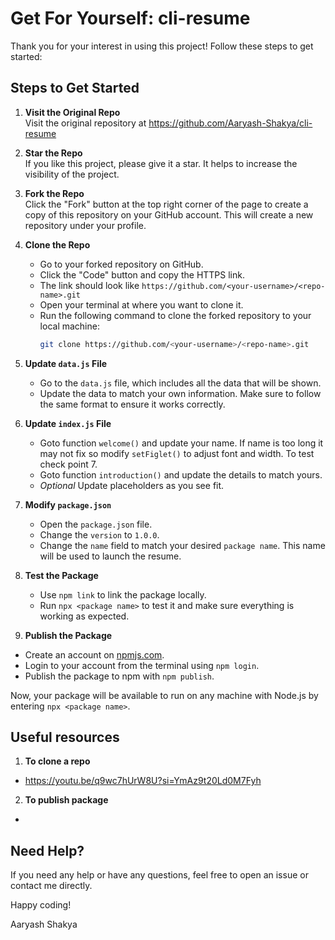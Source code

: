 # Get For Yourself: cli-**resume**

Thank you for your interest in using this project! Follow these steps to get started:

## Steps to Get Started

1. **Visit the Original Repo**  
   Visit the original repository at <a href="https://github.com/Aaryash-Shakya/cli-resume" target="_blank">https://github.com/Aaryash-Shakya/cli-resume</a>

2. **Star the Repo**  
   If you like this project, please give it a star. It helps to increase the visibility of the project.

3. **Fork the Repo**  
   Click the "Fork" button at the top right corner of the page to create a copy of this repository on your GitHub account. This will create a new repository under your profile.

4. **Clone the Repo**  
   - Go to your forked repository on GitHub.
   - Click the "Code" button and copy the HTTPS link.
   - The link should look like `https://github.com/<your-username>/<repo-name>.git`
   - Open your terminal at where you want to clone it.
   - Run the following command to clone the forked repository to your local machine:
     ```sh
     git clone https://github.com/<your-username>/<repo-name>.git
     ```

5. **Update `data.js` File**  
   - Go to the `data.js` file, which includes all the data that will be shown.
   - Update the data to match your own information. Make sure to follow the same format to ensure it works correctly.

6. **Update `index.js` File**
   - Goto function `welcome()` and update your name. If name is too long it may not fix so modify `setFiglet()` to adjust font and width. To test check point 7.
   - Goto function `introduction()` and update the details to match yours.
   - *Optional* Update placeholders as you see fit.

7. **Modify `package.json`**  
   - Open the `package.json` file.
   - Change the `version` to `1.0.0`.
   - Change the `name` field to match your desired `package name`. This name will be used to launch the resume.

8. **Test the Package**  
   - Use `npm link` to link the package locally.
   - Run `npx <package name>` to test it and make sure everything is working as expected.

9.  **Publish the Package**  
   - Create an account on [npmjs.com](https://www.npmjs.com/).
   - Login to your account from the terminal using `npm login`.
   - Publish the package to npm with `npm publish`.

Now, your package will be available to run on any machine with Node.js by entering `npx <package name>`.


## Useful resources

1. **To clone a repo**
- <a href="https://youtu.be/q9wc7hUrW8U?si=YmAz9t20Ld0M7Fyh" target="_blank">https://youtu.be/q9wc7hUrW8U?si=YmAz9t20Ld0M7Fyh</a>
2. **To publish package**
- 


## Need Help?

If you need any help or have any questions, feel free to open an issue or contact me directly.

Happy coding!

Aaryash Shakya